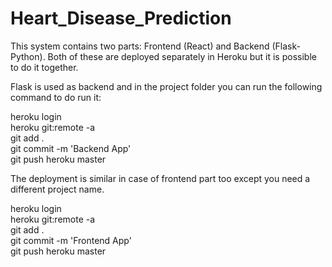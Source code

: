 # Heart_Disease_Prediction

This system contains two parts: Frontend (React) and Backend (Flask-Python). Both of these are deployed separately in Heroku but it is possible to do it together. 

Flask is used as backend and in the project folder you can run the following command to do run it:

heroku login <br />
heroku git:remote -a <YOUR BACKEND PROJECT NAME> <br />
git add . <br />
git commit -m 'Backend App' <br />
git push heroku master <br />
  
The deployment is similar in case of frontend part too except you need a different project name.

heroku login <br />
heroku git:remote -a <YOUR FRONTEND PROJECT NAME> <br />
git add . <br />
git commit -m 'Frontend App' <br />
git push heroku master <br />
